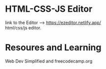 # HTML-CSS-JS Editor

link to the Editor --> https://ezeditor.netlify.app/  
html/css/js editor.

# Resoures and Learning
Web Dev Simplified and
freecodecamp.org
